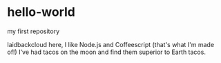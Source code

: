 hello-world
===========

my first repository


laidbackcloud here, I like Node.js and Coffeescript (that's what I'm made of!)
I've had tacos on the moon and find them superior to Earth tacos.
